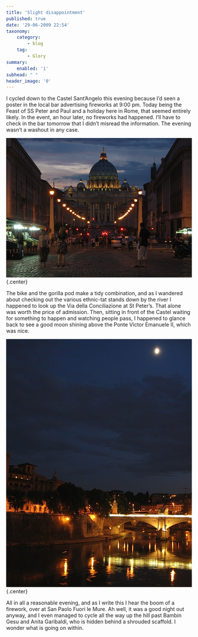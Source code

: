 ```yaml
---
title: 'Slight disappointment'
published: true
date: '29-06-2009 22:54'
taxonomy:
    category:
        - blog
    tag:
        - Glory
summary:
    enabled: '1'
subhead: " "
header_image: '0'
---
```


I cycled down to the Castel Sant’Angelo this evening because I’d seen a poster in the local bar advertising fireworks at 9:00 pm. Today being the Feast of SS Peter and Paul and a holiday here in Rome, that seemed entirely likely. In the event, an hour later, no fireworks had happened. I’ll have to check in the bar tomorrow that I didn’t misread the information. The evening wasn’t a washout in any case.

![St Peter's Rome at dusk, looking up the Via della Conciliazione](img-5230.jpg){.center}

The bike and the gorilla pod make a tidy combination, and as I wandered about checking out the various ethnic-tat stands down by the river I happened to look up the Via della Conciliazione at St Peter’s. That alone was worth the price of admission. Then, sitting in front of the Castel waiting for something to happen and watching people pass, I happened to glance back to see a good moon shining above the Ponte Victor Emanuele II, which was nice.

![Fullish moon shing over Rome at night with the lights of the Ponte Vittorio Emanuele II reflected in the Tiber](img-5232.jpg){.center}

All in all a reasonable evening, and as I write this I hear the boom of a firework, over at San Paolo Fuori le Mure. Ah well, it was a good night out anyway, and I even managed to cycle all the way up the hill past Bambin Gesu and Anita Garibaldi, who is hidden behind a shrouded scaffold. I wonder what is going on within.

